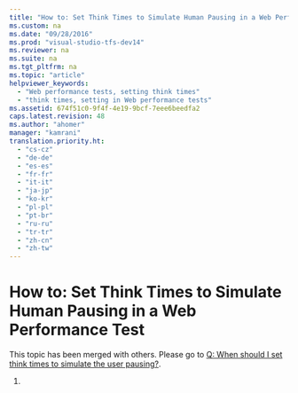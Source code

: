 ```yaml
---
title: "How to: Set Think Times to Simulate Human Pausing in a Web Performance Test"
ms.custom: na
ms.date: "09/28/2016"
ms.prod: "visual-studio-tfs-dev14"
ms.reviewer: na
ms.suite: na
ms.tgt_pltfrm: na
ms.topic: "article"
helpviewer_keywords: 
  - "Web performance tests, setting think times"
  - "think times, setting in Web performance tests"
ms.assetid: 674f51c0-9f4f-4e19-9bcf-7eee6beedfa2
caps.latest.revision: 48
ms.author: "ahomer"
manager: "kamrani"
translation.priority.ht: 
  - "cs-cz"
  - "de-de"
  - "es-es"
  - "fr-fr"
  - "it-it"
  - "ja-jp"
  - "ko-kr"
  - "pl-pl"
  - "pt-br"
  - "ru-ru"
  - "tr-tr"
  - "zh-cn"
  - "zh-tw"
---
```

# How to: Set Think Times to Simulate Human Pausing in a Web Performance Test
This topic has been merged with others. Please go to [Q: When should I set think times to simulate the user pausing?](assetId:///bd0a82fd-cec0-4861-bc09-e1b0b2d258ef#RecordingRunningWebTest_QA_ThinkTimes).  
  
1.
